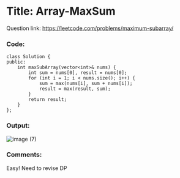 # Title: Array-MaxSum

Question link: https://leetcode.com/problems/maximum-subarray/

### Code:

```
class Solution {
public:
    int maxSubArray(vector<int>& nums) {
        int sum = nums[0], result = nums[0];        
        for (int i = 1; i < nums.size(); i++) {
            sum = max(nums[i], sum + nums[i]);
            result = max(result, sum);
        }
        return result;
    }
};
```

### Output:
![image (7)](https://user-images.githubusercontent.com/64562764/120939501-fe629600-c735-11eb-9177-e60a70365e13.png)

### Comments:
Easy! Need to revise DP
